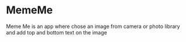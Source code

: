# MemeMe
Meme Me is an app where chose an image from camera or photo library and add top and bottom text on the image 
